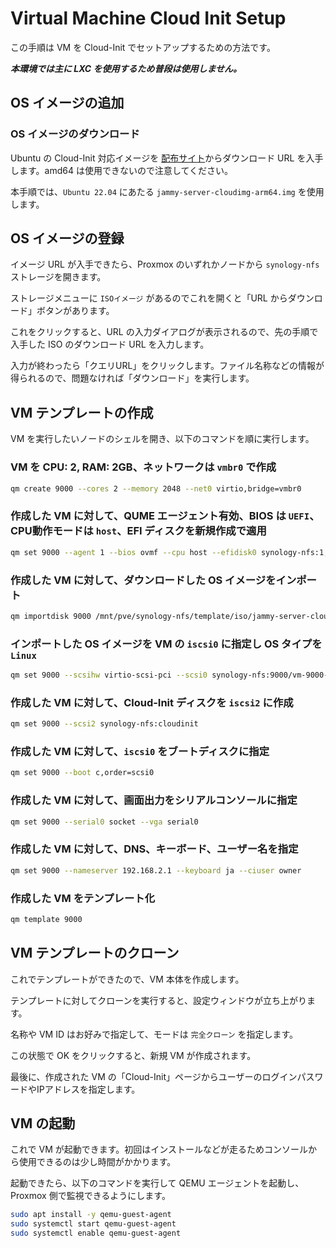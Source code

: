 # Virtual Machine Cloud Init Setup

この手順は VM を Cloud-Init でセットアップするための方法です。

***本環境では主に LXC を使用するため普段は使用しません。***

## OS イメージの追加

### OS イメージのダウンロード

Ubuntu の Cloud-Init 対応イメージを [配布サイト](https://cloud-images.ubuntu.com/)からダウンロード URL を入手します。amd64 は使用できないので注意してください。

本手順では、`Ubuntu 22.04` にあたる `jammy-server-cloudimg-arm64.img` を使用します。

## OS イメージの登録

イメージ URL が入手できたら、Proxmox のいずれかノードから `synology-nfs` ストレージを開きます。

ストレージメニューに `ISOイメージ` があるのでこれを開くと「URL からダウンロード」ボタンがあります。

これをクリックすると、URL の入力ダイアログが表示されるので、先の手順で入手した ISO のダウンロード URL を入力します。

入力が終わったら「クエリURL」をクリックします。ファイル名称などの情報が得られるので、問題なければ「ダウンロード」を実行します。

## VM テンプレートの作成

VM を実行したいノードのシェルを開き、以下のコマンドを順に実行します。

### VM を CPU: 2, RAM: 2GB、ネットワークは `vmbr0` で作成

```sh
qm create 9000 --cores 2 --memory 2048 --net0 virtio,bridge=vmbr0
```

### 作成した VM に対して、QUME エージェント有効、BIOS は `UEFI`、CPU動作モードは `host`、EFI ディスクを新規作成で適用

```sh
qm set 9000 --agent 1 --bios ovmf --cpu host --efidisk0 synology-nfs:1,format=qcow2,efitype=4m,pre-enrolled-keys=1,size=64M
```

### 作成した VM に対して、ダウンロードした OS イメージをインポート

```sh
qm importdisk 9000 /mnt/pve/synology-nfs/template/iso/jammy-server-cloudimg-arm64.img synology-nfs -format qcow2
```

### インポートした OS イメージを VM の `iscsi0` に指定し OS タイプを `Linux`

```sh
qm set 9000 --scsihw virtio-scsi-pci --scsi0 synology-nfs:9000/vm-9000-disk-1.qcow2 --ostype l26
```

### 作成した VM に対して、Cloud-Init ディスクを `iscsi2` に作成

```sh
qm set 9000 --scsi2 synology-nfs:cloudinit
```

### 作成した VM に対して、`iscsi0` をブートディスクに指定

```sh
qm set 9000 --boot c,order=scsi0
```

### 作成した VM に対して、画面出力をシリアルコンソールに指定

```sh
qm set 9000 --serial0 socket --vga serial0
```

### 作成した VM に対して、DNS、キーボード、ユーザー名を指定

```sh
qm set 9000 --nameserver 192.168.2.1 --keyboard ja --ciuser owner
```

### 作成した VM をテンプレート化

```sh
qm template 9000
```

## VM テンプレートのクローン

これでテンプレートができたので、VM 本体を作成します。

テンプレートに対してクローンを実行すると、設定ウィンドウが立ち上がります。

名称や VM ID はお好みで指定して、モードは `完全クローン` を指定します。

この状態で OK をクリックすると、新規 VM が作成されます。

最後に、作成された VM の「Cloud-Init」ページからユーザーのログインパスワードやIPアドレスを指定します。

## VM の起動

これで VM が起動できます。初回はインストールなどが走るためコンソールから使用できるのは少し時間がかかります。

起動できたら、以下のコマンドを実行して QEMU エージェントを起動し、Proxmox 側で監視できるようにします。

```sh
sudo apt install -y qemu-guest-agent
sudo systemctl start qemu-guest-agent
sudo systemctl enable qemu-guest-agent
```
